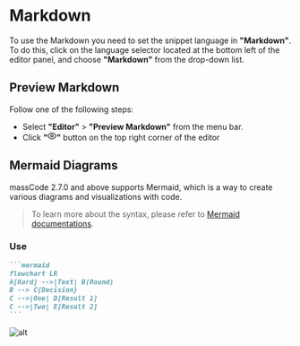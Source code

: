 # Markdown

To use the Markdown you need to set the snippet language in **"Markdown"**. To do this, click on the language selector located at the bottom left of the editor panel, and choose **"Markdown"** from the drop-down list.

## Preview Markdown

Follow one of the following steps:
- Select **"Editor"** > **"Preview Markdown"** from the menu bar.
- Click **"<svg xmlns="http://www.w3.org/2000/svg" width="16" height="16" viewBox="0 0 24 24" fill="none" stroke="currentColor" stroke-width="2" stroke-linecap="round" stroke-linejoin="round" class="feather feather-eye"><path d="M1 12s4-8 11-8 11 8 11 8-4 8-11 8-11-8-11-8z"></path><circle cx="12" cy="12" r="3"></circle></svg>"** button on the top right corner of the editor

## Mermaid Diagrams

massCode 2.7.0 and above supports Mermaid, which is a way to create various diagrams and visualizations with code.

> To learn more about the syntax, please refer to [Mermaid documentations](https://mermaid-js.github.io/mermaid/#/?id=diagram-types).


### Use

````markdown
```mermaid
flowchart LR
A[Hard] -->|Text| B(Round)
B --> C{Decision}
C -->|One| D[Result 1]
C -->|Two| E[Result 2]
```
````

![alt](/assets/img/mermaid-demo.png)


